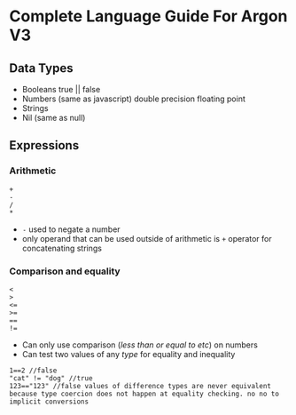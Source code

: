 # Complete Language Guide For Argon V3

## Data Types

- Booleans true || false
- Numbers (same as javascript) double precision floating point
- Strings 
- Nil (same as null)

## Expressions 

### Arithmetic 

```
+
-
/
*
```

* `-` used to negate a number
* only operand that can be used outside of arithmetic is `+` operator for concatenating strings 

### Comparison and equality

```
< 
>
<=
>=
==
!= 
```

* Can only use comparison (*less than or equal to etc*) on numbers
* Can test two values of any *type* for equality and inequality

```
1==2 //false
"cat" != "dog" //true
123=="123" //false values of difference types are never equivalent because type coercion does not happen at equality checking. no no to implicit conversions
```

